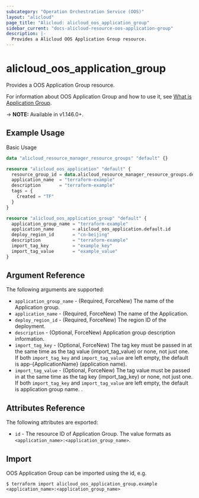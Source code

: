 ```yaml
---
subcategory: "Operation Orchestration Service (OOS)"
layout: "alicloud"
page_title: "Alicloud: alicloud_oos_application_group"
sidebar_current: "docs-alicloud-resource-oos-application-group"
description: |-
  Provides a Alicloud OOS Application Group resource.
---
```


# alicloud\_oos\_application\_group

Provides a OOS Application Group resource.

For information about OOS Application Group and how to use it, see [What is Application Group](https://www.alibabacloud.com/help/en/doc-detail/120556.html).

-> **NOTE:** Available in v1.146.0+.

## Example Usage

Basic Usage

```terraform
data "alicloud_resource_manager_resource_groups" "default" {}

resource "alicloud_oos_application" "default" {
  resource_group_id = data.alicloud_resource_manager_resource_groups.default.groups.0.id
  application_name  = "terraform-example"
  description       = "terraform-example"
  tags = {
    Created = "TF"
  }
}

resource "alicloud_oos_application_group" "default" {
  application_group_name = "terraform-example"
  application_name       = alicloud_oos_application.default.id
  deploy_region_id       = "cn-beijing"
  description            = "terraform-example"
  import_tag_key         = "example_key"
  import_tag_value       = "example_value"
}
```

## Argument Reference

The following arguments are supported:

* `application_group_name` - (Required, ForceNew) The name of the Application group.
* `application_name` - (Required, ForceNew) The name of the Application.
* `deploy_region_id` - (Required, ForceNew) The region ID of the deployment.
* `description` - (Optional, ForceNew) Application group description information.
* `import_tag_key` - (Optional, ForceNew) The tag key must be passed in at the same time as the tag value (import_tag_value) or none, not just one. If both `import_tag_key` and `import_tag_value` are left empty, the default is app-{ApplicationName} (application name).
* `import_tag_value` - (Optional, ForceNew) The tag value must be passed in at the same time as the tag key (import_tag_key) or none, not just one. If both `import_tag_key` and `import_tag_value` are left empty, the default is application group name.
.

## Attributes Reference

The following attributes are exported:

* `id` - The resource ID of Application Group. The value formats as `<application_name>:<application_group_name>`.

## Import

OOS Application Group can be imported using the id, e.g.

```shell
$ terraform import alicloud_oos_application_group.example <application_name>:<application_group_name>
```